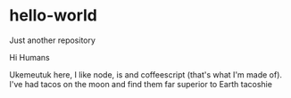 # hello-world
Just another repository

Hi Humans

Ukemeutuk here, I like node, is and coffeescript (that's what I'm made of). 
I've had tacos on the moon and find them far superior to Earth tacoshie